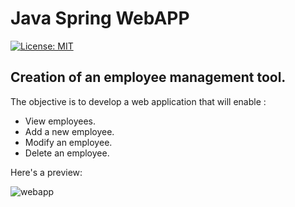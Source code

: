 # Java Spring WebAPP  
[![License: MIT](https://img.shields.io/badge/License-MIT-yellow.svg)](https://opensource.org/licenses/MIT)

## Creation of an employee management tool.  
The objective is to develop a web application that will enable :
- View employees.
- Add a new employee.
- Modify an employee.
- Delete an employee.

Here's a preview:  

![webapp](https://github.com/eduardoschoepf/portfolio/img/employees_webapp.png)
